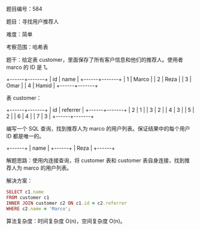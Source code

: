 题目编号：584

题目：寻找用户推荐人

难度：简单

考察范围：哈希表

题干：给定表 customer，里面保存了所有客户信息和他们的推荐人。使用者 marco 的 ID 是 1。

+------+-------+
| id   | name  |
+------+-------+
| 1    | Marco |
| 2    | Reza  |
| 3    | Omar  |
| 4    | Hamid |
+------+-------+

表 customer：

+------+-------+
| id   | referrer |
+------+-------+
| 2    | 1         |
| 3    | 2         |
| 4    | 3         |
| 5    | 2         |
| 6    | 4         |
| 7    | 3         |
+------+-------+

编写一个 SQL 查询，找到推荐人为 marco 的用户列表。保证结果中的每个用户 ID 都是唯一的。

+------+
| name |
+------+
| Reza |
+------+

解题思路：使用内连接查询，将 customer 表和 customer 表自身连接，找到推荐人为 marco 的用户列表。

解决方案：

```ruby
SELECT c1.name
FROM customer c1
INNER JOIN customer c2 ON c1.id = c2.referrer
WHERE c2.name = 'Marco';
```

算法复杂度：时间复杂度 O(n)，空间复杂度 O(n)。